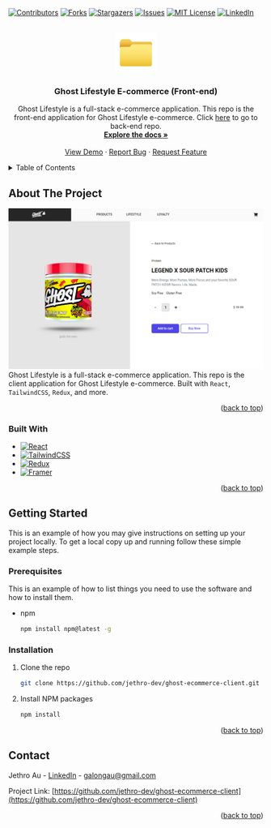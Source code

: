 <!-- Improved compatibility of back to top link: See: https://github.com/othneildrew/Best-README-Template/pull/73 -->

<a name="readme-top"></a>

<!--
*** Thanks for checking out the Best-README-Template. If you have a suggestion
*** that would make this better, please fork the repo and create a pull request
*** or simply open an issue with the tag "enhancement".
*** Don't forget to give the project a star!
*** Thanks again! Now go create something AMAZING! :D
-->

<!-- PROJECT SHIELDS -->
<!--
*** I'm using markdown "reference style" links for readability.
*** Reference links are enclosed in brackets [ ] instead of parentheses ( ).
*** See the bottom of this document for the declaration of the reference variables
*** for contributors-url, forks-url, etc. This is an optional, concise syntax you may use.
*** https://www.markdownguide.org/basic-syntax/#reference-style-links
-->

[![Contributors][contributors-shield]][contributors-url]
[![Forks][forks-shield]][forks-url]
[![Stargazers][stars-shield]][stars-url]
[![Issues][issues-shield]][issues-url]
[![MIT License][license-shield]][license-url]
[![LinkedIn][linkedin-shield]][linkedin-url]

<!-- PROJECT LOGO -->
<br />
<div align="center">
  <a href="https://github.com/jethro-dev/ghost-ecommerce-client">
    <img src="/public/images/file.svg" alt="Logo" width="80" height="80">
  </a>

<h3 align="center">Ghost Lifestyle E-commerce (Front-end)</h3>

  <p align="center">
    Ghost Lifestyle is a full-stack e-commerce application. This repo is the front-end application for Ghost Lifestyle e-commerce. Click <a href="https://github.com/jethro-dev/ghost-ecommerce-server">here</a> to go to back-end repo.
    <br />
    <a href="https://github.com/jethro-dev/ghost-ecommerce-client"><strong>Explore the docs »</strong></a>
    <br />
    <br />
    <a href="https://ghost-lifestyle.vercel.app/">View Demo</a>
    ·
    <a href="https://github.com/jethro-dev/ghost-ecommerce-client/issues">Report Bug</a>
    ·
    <a href="https://github.com/jethro-dev/ghost-ecommerce-client/issues">Request Feature</a>
  </p>
</div>

<!-- TABLE OF CONTENTS -->
<details>
  <summary>Table of Contents</summary>
  <ol>
    <li>
      <a href="#about-the-project">About The Project</a>
      <ul>
        <li><a href="#built-with">Built With</a></li>
      </ul>
    </li>
    <li>
      <a href="#getting-started">Getting Started</a>
      <ul>
        <li><a href="#prerequisites">Prerequisites</a></li>
        <li><a href="#installation">Installation</a></li>
      </ul>
    </li>
    <li><a href="#contact">Contact</a></li>
  </ol>
</details>

<!-- ABOUT THE PROJECT -->

## About The Project

[![Ghost Lifestyle e-commerce Screen Shot][product-screenshot]](https://ghost-lifestyle.vercel.app/)
Ghost Lifestyle is a full-stack e-commerce application. This repo is the client application for Ghost Lifestyle e-commerce. Built with `React`, `TailwindCSS`, `Redux`, and more.

<p align="right">(<a href="#readme-top">back to top</a>)</p>

### Built With

- [![React][react.js]][react-url]
- [![TailwindCSS][tailwindcss.com]][tailwindcss-url]
- [![Redux][redux.js.org]][redux-url]
- [![Framer][framer.com]][framer-url]

<p align="right">(<a href="#readme-top">back to top</a>)</p>

<!-- GETTING STARTED -->

## Getting Started

This is an example of how you may give instructions on setting up your project locally.
To get a local copy up and running follow these simple example steps.

### Prerequisites

This is an example of how to list things you need to use the software and how to install them.

- npm
  ```sh
  npm install npm@latest -g
  ```

### Installation

1. Clone the repo
   ```sh
   git clone https://github.com/jethro-dev/ghost-ecommerce-client.git
   ```
2. Install NPM packages
   ```sh
   npm install
   ```

<p align="right">(<a href="#readme-top">back to top</a>)</p>

<!-- CONTACT -->

## Contact

Jethro Au - [LinkedIn](https://www.linkedin.com/in/galongau/) - galongau@gmail.com

Project Link: [https://github.com/jethro-dev/ghost-ecommerce-client](https://github.com/jethro-dev/ghost-ecommerce-client)

<p align="right">(<a href="#readme-top">back to top</a>)</p>

<!-- MARKDOWN LINKS & IMAGES -->
<!-- https://www.markdownguide.org/basic-syntax/#reference-style-links -->

[contributors-shield]: https://img.shields.io/github/contributors/jethro-dev/ghost-ecommerce-client.svg?style=for-the-badge
[contributors-url]: https://github.com/jethro-dev/ghost-ecommerce-client/graphs/contributors
[forks-shield]: https://img.shields.io/github/forks/jethro-dev/ghost-ecommerce-client.svg?style=for-the-badge
[forks-url]: https://github.com/jethro-dev/ghost-ecommerce-client/network/members
[stars-shield]: https://img.shields.io/github/stars/jethro-dev/ghost-ecommerce-client.svg?style=for-the-badge
[stars-url]: https://github.com/jethro-dev/ghost-ecommerce-client/stargazers
[issues-shield]: https://img.shields.io/github/issues/jethro-dev/ghost-ecommerce-client.svg?style=for-the-badge
[issues-url]: https://github.com/jethro-dev/ghost-ecommerce-client/issues
[license-shield]: https://img.shields.io/github/license/jethro-dev/ghost-ecommerce-client.svg?style=for-the-badge
[license-url]: https://github.com/jethro-dev/ghost-ecommerce-client/blob/master/LICENSE.txt
[linkedin-shield]: https://img.shields.io/badge/-LinkedIn-black.svg?style=for-the-badge&logo=linkedin&colorB=555
[linkedin-url]: https://www.linkedin.com/in/galongau/
[product-screenshot]: public/images/screenshot.png
[next.js]: https://img.shields.io/badge/next.js-000000?style=for-the-badge&logo=nextdotjs&logoColor=white
[next-url]: https://nextjs.org/
[react.js]: https://img.shields.io/badge/React-20232A?style=for-the-badge&logo=react&logoColor=61DAFB
[react-url]: https://reactjs.org/
[vue.js]: https://img.shields.io/badge/Vue.js-35495E?style=for-the-badge&logo=vuedotjs&logoColor=4FC08D
[vue-url]: https://vuejs.org/
[angular.io]: https://img.shields.io/badge/Angular-DD0031?style=for-the-badge&logo=angular&logoColor=white
[angular-url]: https://angular.io/
[svelte.dev]: https://img.shields.io/badge/Svelte-4A4A55?style=for-the-badge&logo=svelte&logoColor=FF3E00
[svelte-url]: https://svelte.dev/
[laravel.com]: https://img.shields.io/badge/Laravel-FF2D20?style=for-the-badge&logo=laravel&logoColor=white
[laravel-url]: https://laravel.com
[bootstrap.com]: https://img.shields.io/badge/Bootstrap-563D7C?style=for-the-badge&logo=bootstrap&logoColor=white
[bootstrap-url]: https://getbootstrap.com
[jquery.com]: https://img.shields.io/badge/jQuery-0769AD?style=for-the-badge&logo=jquery&logoColor=white
[jquery-url]: https://jquery.com
[tailwindcss.com]: https://img.shields.io/badge/tailwindcss-%2338B2AC.svg?style=for-the-badge&logo=tailwind-css&logoColor=white
[tailwindcss-url]: https://tailwindcss.com
[framer.com]: https://img.shields.io/badge/Framer-black?style=for-the-badge&logo=framer&logoColor=blue
[framer-url]: https://www.framer.com/motion/
[redux.js.org]: https://img.shields.io/badge/redux-%23593d88.svg?style=for-the-badge&logo=redux&logoColor=white
[redux-url]: https://redux.js.org/
